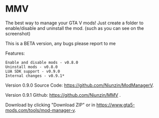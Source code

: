 # MMV
The best way to manage your GTA V mods!
Just create a folder to enable/disable and uninstall the mod. (such as you can see on the screenshot)

This is a BETA version, any bugs please report to me

Features:

    Enable and disable mods - v0.8.0
    Uninstall mods - v0.8.0
    LUA SDK support - v0.9.0
    Internal changes - v0.9.1*

Version 0.9.0 Source Code: https://github.com/Niunzin/ModManagerV.

Version 0.9.1 Github: https://github.com/Niunzin/MMV .

Download by clicking "Download ZIP" or in https://www.gta5-mods.com/tools/mod-manager-v.
